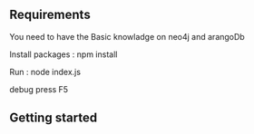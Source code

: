 ## Requirements

You need to have the Basic knowladge on neo4j and arangoDb

Install packages : npm install

Run : node index.js

debug press F5

## Getting started
